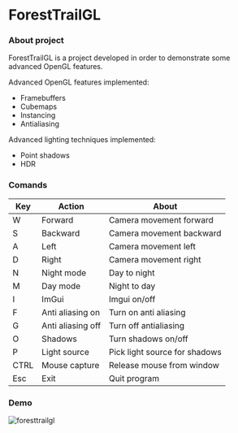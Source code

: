 # ForestTrailGL

### About project

ForestTrailGL is a project developed in order to demonstrate some advanced OpenGL features. 

Advanced OpenGL features implemented:

- Framebuffers
- Cubemaps
- Instancing
- Antialiasing

Advanced lighting techniques implemented:
- Point shadows
- HDR

### Comands

| Key  |  Action | About                         |
|---|---|-------------------------------|
| W  |  Forward | Camera movement forward     |
| S  | Backward  | Camera movement backward      |
| A  |  Left | Camera movement left          |
| D  | Right  | Camera movement right         |
| N  |  Night mode | Day to night                  |
| M  | Day mode  | Night to day                  |
| I  | ImGui  | Imgui on/off                  |
| F  | Anti aliasing on | Turn on anti aliasing         |
| G  | Anti aliasing off  | Turn off antialiasing         |
| O  | Shadows | Turn shadows on/off           |
| P  | Light source| Pick light source for shadows |
 | CTRL | Mouse capture | Release mouse from window |
| Esc  | Exit  | Quit program                  |

### Demo
![foresttrailgl](https://user-images.githubusercontent.com/47617082/163413034-4e8d122b-e349-4fe6-a61f-c4d55b7fbba0.png)



